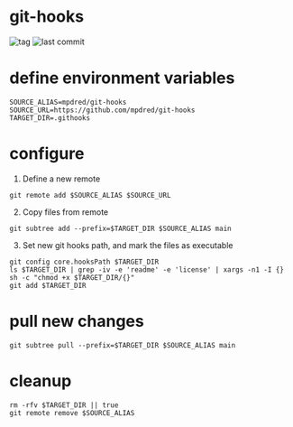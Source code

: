 # git-hooks
![tag](https://img.shields.io/github/v/tag/mpdred/git-hooks) ![last commit](https://img.shields.io/github/last-commit/mpdred/git-hooks)

# define environment variables
```shell
SOURCE_ALIAS=mpdred/git-hooks
SOURCE_URL=https://github.com/mpdred/git-hooks
TARGET_DIR=.githooks
```

# configure
1. Define a new remote
```shell
git remote add $SOURCE_ALIAS $SOURCE_URL
```

2. Copy files from remote
```shell
git subtree add --prefix=$TARGET_DIR $SOURCE_ALIAS main                                                                                                             
```

3. Set new git hooks path, and mark the files as executable
```shell
git config core.hooksPath $TARGET_DIR
ls $TARGET_DIR | grep -iv -e 'readme' -e 'license' | xargs -n1 -I {} sh -c "chmod +x $TARGET_DIR/{}"
git add $TARGET_DIR
```

# pull new changes
```shell
git subtree pull --prefix=$TARGET_DIR $SOURCE_ALIAS main
```

# cleanup
```shell
rm -rfv $TARGET_DIR || true
git remote remove $SOURCE_ALIAS
```

